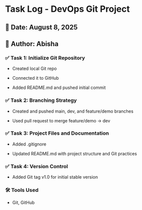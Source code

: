 # Task Log - DevOps Git Project

## 📅 Date: August 8, 2025

## 👤 Author: Abisha

### ✅ Task 1: Initialize Git Repository

- Created local Git repo

- Connected it to GitHub

- Added README.md and pushed initial commit

### ✅ Task 2: Branching Strategy

- Created and pushed main, dev, and feature/demo branches

- Used pull request to merge feature/demo → dev

### ✅ Task 3: Project Files and Documentation

- Added .gitignore

- Updated README.md with project structure and Git practices

### ✅ Task 4: Version Control

- Added Git tag v1.0 for initial stable version

### 🛠️ Tools Used

- Git, GitHub
